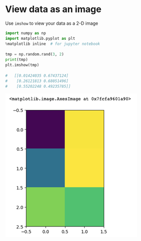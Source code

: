 # View data as an image

Use `imshow` to view your data as a 2-D image

```python
import numpy as np
import matplotlib.pyplot as plt
%matplotlib inline  # for jupyter notebook

tmp = np.random.rand(3, 2)
print(tmp)
plt.imshow(tmp)

#   [[0.01424035 0.67437124]
#    [0.26121813 0.68051496]
#    [0.55202248 0.49235785]]
```

![matplotlib_image](imshow.png)